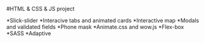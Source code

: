 #HTML & CSS & JS project

*Slick-slider
*Interacive tabs and animated cards
*Interactive map
*Modals and validated fields
*Phone mask
*Animate.css and wow.js 
*Flex-box
*SASS
*Adaptive
